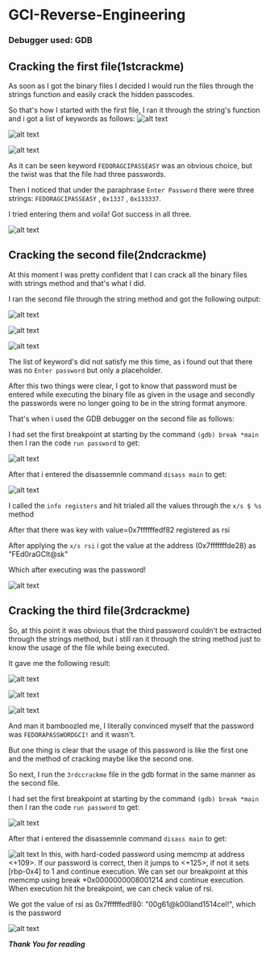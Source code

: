 # GCI-Reverse-Engineering

### Debugger used: GDB

## Cracking the first file(1stcrackme)
As soon as I got the binary files I decided I would run the files through the strings function and easily crack the hidden passcodes.

So that's how I started with the first file, I ran it through the string's function and i got a list of keywords as follows:
![alt text](https://github.com/Ayush19-01/GCI-Reverse-Engineering/blob/master/resources/Screenshot%20from%202019-12-22%2013-59-36.png)

![alt text](https://github.com/Ayush19-01/GCI-Reverse-Engineering/blob/master/resources/Screenshot%20from%202019-12-22%2014-00-05.png)

![alt text](https://github.com/Ayush19-01/GCI-Reverse-Engineering/blob/master/resources/Screenshot%20from%202019-12-22%2014-00-10.png)

As it can be seen keyword `FEDORAGCIPASSEASY` was an obvious choice, but the twist was that the file had three passwords.

Then I noticed that under the paraphrase `Enter Password` there were three strings: `FEDORAGCIPASSEASY` , `0x1337` , `0x133337`.

I tried entering them and voila! Got success in all three.

![alt text](https://github.com/Ayush19-01/GCI-Reverse-Engineering/blob/master/resources/Screenshot%20from%202019-12-22%2014-20-21.png)

## Cracking the second file(2ndcrackme)

At this moment I was pretty confident that I can crack all the binary files with strings method and that's what I did.

I ran the second file through the string method and got the following output:

![alt text](https://github.com/Ayush19-01/GCI-Reverse-Engineering/blob/master/resources/Screenshot%20from%202019-12-22%2019-21-05.png)

![alt text](https://github.com/Ayush19-01/GCI-Reverse-Engineering/blob/master/resources/Screenshot%20from%202019-12-22%2019-31-44.png)

![alt text](https://github.com/Ayush19-01/GCI-Reverse-Engineering/blob/master/resources/Screenshot%20from%202019-12-22%2019-31-49.png)

The list of keyword's did not satisfy me this time, as i found out that there was no `Enter password` but only a placeholder.

After this two things were clear, I got to know that password must be entered while executing the binary file as given in the usage
and secondly the passwords were no longer going to be in the string format anymore.

That's when i used the GDB debugger on the second file as follows:

I had set the first breakpoint at starting by the command `(gdb) break *main` then I ran the code `run password` to get:

![alt text](https://github.com/Ayush19-01/GCI-Reverse-Engineering/blob/master/resources/Screenshot%20from%202019-12-22%2019-45-12.png)

After that i entered the disassemnle command `disass main` to get:

![alt text](https://github.com/Ayush19-01/GCI-Reverse-Engineering/blob/master/resources/Screenshot%20from%202019-12-22%2019-45-54.png)

I called the `info registers` and hit trialed all the values through the `x/s $ %s` method

After that there was key with value=0x7ffffffedf82 registered as rsi

After applying the `x/s rsi` i got the value at the address (0x7fffffffde28) as "FEd0raGCIt@sk"

Which after executing was the password!

![alt text](https://github.com/Ayush19-01/GCI-Reverse-Engineering/blob/master/resources/Screenshot%20from%202019-12-22%2018-40-05.png)

## Cracking the third file(3rdcrackme)

So, at this point it was obvious that the third password couldn't be extracted through the strings method, but i still ran it through the string method
just to know the usage of the file while being executed.

It gave me the following result:

![alt text](https://github.com/Ayush19-01/GCI-Reverse-Engineering/blob/master/resources/Screenshot%20from%202019-12-22%2021-00-49.png)

![alt text](https://github.com/Ayush19-01/GCI-Reverse-Engineering/blob/master/resources/Screenshot%20from%202019-12-22%2021-00-54.png)

![alt text](https://github.com/Ayush19-01/GCI-Reverse-Engineering/blob/master/resources/Screenshot%20from%202019-12-22%2021-01-03.png)

And man it bamboozled me, I literally convinced myself that the password was `FEDORAPASSWORDGCI!` and it wasn't.

But one thing is clear that the usage of this password is like the first one and the method of cracking maybe like the second one.

So next, I run the `3rdccrackme` file in the gdb format in the same manner as the second file.

I had set the first breakpoint at starting by the command `(gdb) break *main` then I ran the code `run password` to get:

![alt text](https://github.com/Ayush19-01/GCI-Reverse-Engineering/blob/master/resources/Screenshot%20from%202019-12-22%2021-20-35.png)

After that i entered the disassemnle command `disass main` to get:

![alt text](https://github.com/Ayush19-01/GCI-Reverse-Engineering/blob/master/resources/Screenshot%20from%202019-12-22%2021-21-26.png)
In this, with hard-coded password using memcmp at address <+109>. If our password is correct, then it jumps to <+125>, if not it sets [rbp-0x4] to 1 and continue execution. We can set our breakpoint at this memcmp using break *0x0000000008001214 and continue execution. When execution hit the breakpoint, we can check value of rsi.

We got the value of rsi as 0x7ffffffedf80: "00g61@k00land1514cel!", which is the password

![alt text](https://github.com/Ayush19-01/GCI-Reverse-Engineering/blob/master/resources/Screenshot%20from%202019-12-22%2018-45-53.png)

___Thank You for reading___
